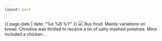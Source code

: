 ```yaml
---
layout: post
---
```


<p>
  <time>{{ page.date | date: "%e %B %Y" }}</time>
  <img src="https://s3.amazonaws.com/life.aaronjgreenberg.com/96.jpg">
  Bus food. Mainly variations on bread. Christina was thrilled to receive a tin of salty mashed potatoes. Mine included a chicken...
</p>
